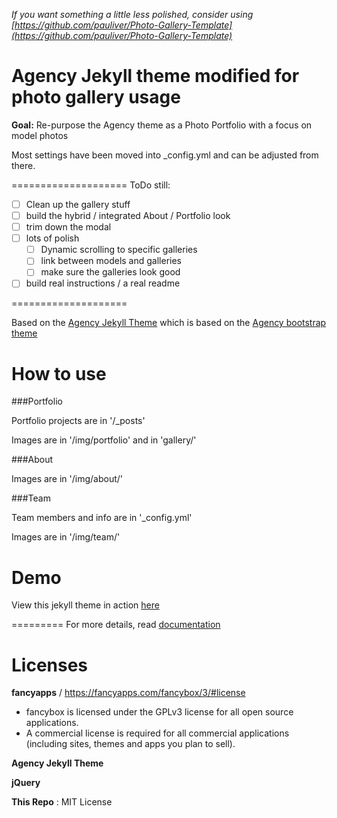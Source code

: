 
_If you want something a little less polished, consider using [https://github.com/pauliver/Photo-Gallery-Template](https://github.com/pauliver/Photo-Gallery-Template)_

Agency Jekyll theme modified for photo gallery usage
====================

**Goal:** Re-purpose the Agency theme as a Photo Portfolio with a focus on model photos

Most settings have been moved into _config.yml and can be adjusted from there.

====================
ToDo still:
- [ ] Clean up the gallery stuff
- [ ] build the hybrid / integrated About / Portfolio look
- [ ] trim down the modal
- [ ] lots of polish
    - [ ] Dynamic scrolling to specific galleries
    - [ ] link between models and galleries
    - [ ] make sure the galleries look good
- [ ] build real instructions / a real readme

====================

Based on the [Agency Jekyll Theme](https://github.com/y7kim/agency-jekyll-theme) which is based on the [Agency bootstrap theme ](https://startbootstrap.com/template-overviews/agency/)

# How to use

###Portfolio 

Portfolio projects are in '/_posts'

Images are in '/img/portfolio' and in 'gallery/'

###About

Images are in '/img/about/'

###Team

Team members and info are in '_config.yml'

Images are in '/img/team/'


# Demo

View this jekyll theme in action [here](https://gallerytest.pauliver.com/)

=========
For more details, read [documentation](http://jekyllrb.com/)


# Licenses 

**fancyapps** / https://fancyapps.com/fancybox/3/#license 
- fancybox is licensed under the GPLv3 license for all open source applications.
- A commercial license is required for all commercial applications (including sites, themes and apps you plan to sell).

**Agency Jekyll Theme**

**jQuery** 

**This Repo** : MIT License